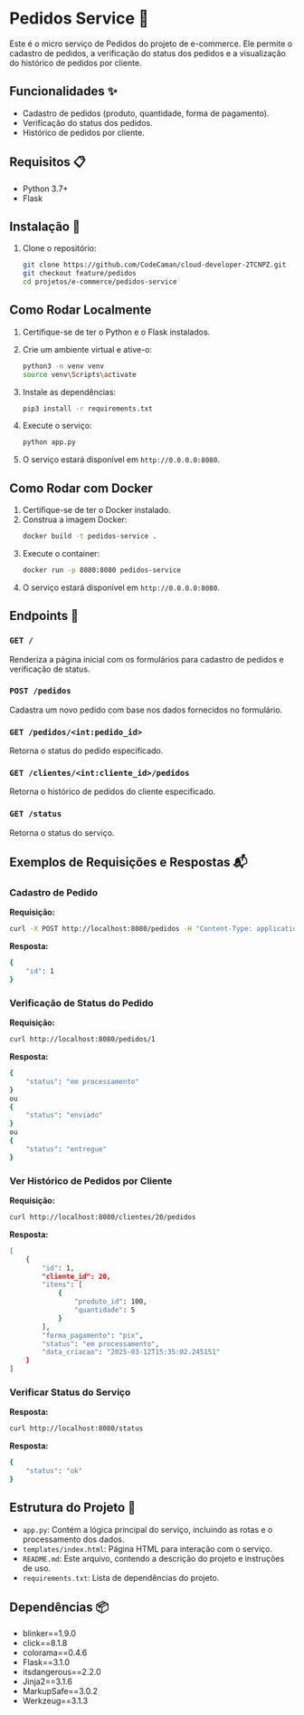 # Pedidos Service 🛒

Este é o micro serviço de Pedidos do projeto de e-commerce. Ele permite o cadastro de pedidos, a verificação do status dos pedidos e a visualização do histórico de pedidos por cliente.

## Funcionalidades ✨

- Cadastro de pedidos (produto, quantidade, forma de pagamento).
- Verificação do status dos pedidos.
- Histórico de pedidos por cliente.

## Requisitos 📋

- Python 3.7+
- Flask

## Instalação 🔧

1. Clone o repositório:

    ```bash
    git clone https://github.com/CodeCaman/cloud-developer-2TCNPZ.git
    git checkout feature/pedidos
    cd projetos/e-commerce/pedidos-service
    ```

## Como Rodar Localmente

1. Certifique-se de ter o Python e o Flask instalados.
   
2. Crie um ambiente virtual e ative-o:

    ```bash
    python3 -m venv venv
    source venv\Scripts\activate
    ```

3. Instale as dependências:

    ```bash
    pip3 install -r requirements.txt
    ```

4. Execute o serviço:
    ```sh
    python app.py
    ```
5. O serviço estará disponível em `http://0.0.0.0:8080`.

## Como Rodar com Docker

1. Certifique-se de ter o Docker instalado.
2. Construa a imagem Docker:
    ```sh
    docker build -t pedidos-service .
    ```
3. Execute o container:
    ```sh
    docker run -p 8080:8080 pedidos-service
    ```
4. O serviço estará disponível em `http://0.0.0.0:8080`.

## Endpoints 🔄

### `GET /`

Renderiza a página inicial com os formulários para cadastro de pedidos e verificação de status.

### `POST /pedidos`

Cadastra um novo pedido com base nos dados fornecidos no formulário.

### `GET /pedidos/<int:pedido_id>`

Retorna o status do pedido especificado.

### `GET /clientes/<int:cliente_id>/pedidos`

Retorna o histórico de pedidos do cliente especificado.

### `GET /status`

Retorna o status do serviço.

## Exemplos de Requisições e Respostas 📬

### Cadastro de Pedido

**Requisição:**
```bash
curl -X POST http://localhost:8080/pedidos -H "Content-Type: application/json" -d '{"cliente_id": 20, "itens": [{"produto_id": 100, "quantidade": 5}], "forma_pagamento": "pix"}'
```

**Resposta:**

```bash
{
    "id": 1
}
```

### Verificação de Status do Pedido

**Requisição:**

```bash
curl http://localhost:8080/pedidos/1
```
**Resposta:**

```bash
{
    "status": "em processamento"
}
ou
{
    "status": "enviado"
}
ou
{
    "status": "entregue"
}
```

### Ver Histórico de Pedidos por Cliente

**Requisição:**

```bash
curl http://localhost:8080/clientes/20/pedidos
```
**Resposta:**

```bash
[
    {
        "id": 1,
        "cliente_id": 20,
        "itens": [
            {
                "produto_id": 100,
                "quantidade": 5
            }
        ],
        "forma_pagamento": "pix",
        "status": "em processamento",
        "data_criacao": "2025-03-12T15:35:02.245151"
    }
]
```
### Verificar Status do Serviço

**Resposta:**

```bash
curl http://localhost:8080/status
```

**Resposta:**

```bash
{
    "status": "ok"
}
```

## Estrutura do Projeto 📁

- `app.py`: Contém a lógica principal do serviço, incluindo as rotas e o processamento dos dados.
- `templates/index.html`: Página HTML para interação com o serviço.
- `README.md`: Este arquivo, contendo a descrição do projeto e instruções de uso.
- `requirements.txt`: Lista de dependências do projeto.

## Dependências 📦

- blinker==1.9.0
- click==8.1.8
- colorama==0.4.6
- Flask==3.1.0
- itsdangerous==2.2.0
- Jinja2==3.1.6
- MarkupSafe==3.0.2
- Werkzeug==3.1.3
